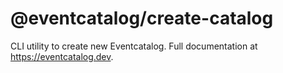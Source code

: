 # @eventcatalog/create-catalog

CLI utility to create new Eventcatalog. Full documentation at https://eventcatalog.dev.
